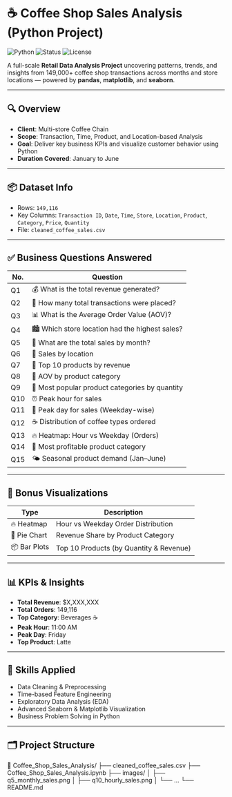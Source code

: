 # ☕ Coffee Shop Sales Analysis (Python Project)

![Python](https://img.shields.io/badge/Built%20With-Python-blue?logo=python)
![Status](https://img.shields.io/badge/Project-Complete-brightgreen)
![License](https://img.shields.io/badge/License-MIT-yellow)

A full-scale **Retail Data Analysis Project** uncovering patterns, trends, and insights from 149,000+ coffee shop transactions across months and store locations — powered by **pandas**, **matplotlib**, and **seaborn**.

---

## 🔍 Overview

- **Client**: Multi-store Coffee Chain  
- **Scope**: Transaction, Time, Product, and Location-based Analysis  
- **Goal**: Deliver key business KPIs and visualize customer behavior using Python  
- **Duration Covered**: January to June

---

## 📦 Dataset Info

- Rows: `149,116`  
- Key Columns: `Transaction ID`, `Date`, `Time`, `Store`, `Location`, `Product`, `Category`, `Price`, `Quantity`  
- File: `cleaned_coffee_sales.csv`

---

## ✅ Business Questions Answered

| No. | Question                                                                 |
|-----|--------------------------------------------------------------------------|
| Q1  | 💰 What is the total revenue generated?                                  |
| Q2  | 🧾 How many total transactions were placed?                              |
| Q3  | 📊 What is the Average Order Value (AOV)?                                |
| Q4  | 🏙️ Which store location had the highest sales?                           |
| Q5  | 📆 What are the total sales by month?                                    |
| Q6  | 🏪 Sales by location                                                     |
| Q7  | 💸 Top 10 products by revenue                                            |
| Q8  | 📐 AOV by product category                                               |
| Q9  | 🔢 Most popular product categories by quantity                           |
| Q10 | ⏰ Peak hour for sales                                                   |
| Q11 | 📅 Peak day for sales (Weekday-wise)                                     |
| Q12 | ☕ Distribution of coffee types ordered                                  |
| Q13 | 🔥 Heatmap: Hour vs Weekday (Orders)                                     |
| Q14 | 💼 Most profitable product category                                      |
| Q15 | 🌤️ Seasonal product demand (Jan–June)                                    |

---

## 🎁 Bonus Visualizations

| Type         | Description                             |
|--------------|---------------------------------------- |
| 🔥 Heatmap   | Hour vs Weekday Order Distribution      |
| 🥧 Pie Chart | Revenue Share by Product Category       |
| 📦 Bar Plots | Top 10 Products (by Quantity & Revenue) |

---

## 📊 KPIs & Insights

- **Total Revenue**: $X,XXX,XXX  
- **Total Orders**: 149,116  
- **Top Category**: Beverages ☕  
- **Peak Hour**: 11:00 AM  
- **Peak Day**: Friday  
- **Top Product**: Latte  

---

## 🧠 Skills Applied

- Data Cleaning & Preprocessing  
- Time-based Feature Engineering  
- Exploratory Data Analysis (EDA)  
- Advanced Seaborn & Matplotlib Visualization  
- Business Problem Solving in Python  

---

## 🗂️ Project Structure

📁 Coffee_Shop_Sales_Analysis/
├── cleaned_coffee_sales.csv
├── Coffee_Shop_Sales_Analysis.ipynb
├── images/
│ ├── q5_monthly_sales.png
│ ├── q10_hourly_sales.png
│ └── ...
└── README.md